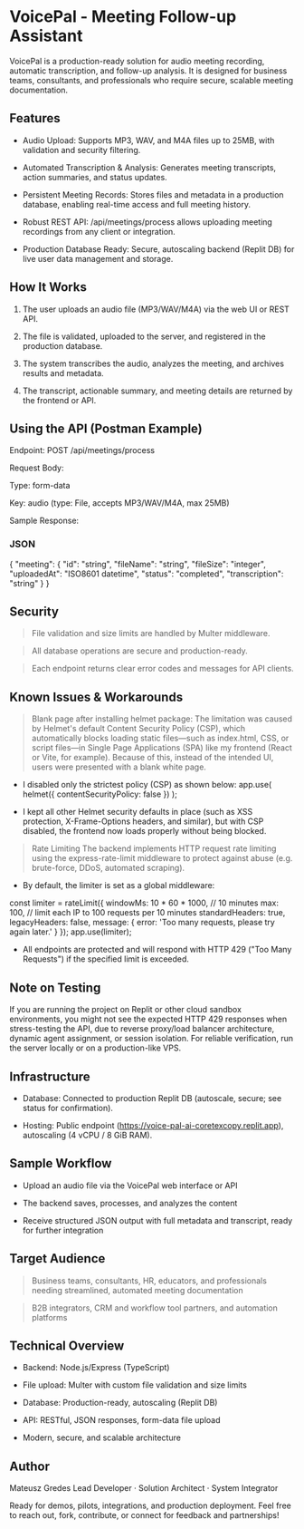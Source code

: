 # VoicePal - Meeting Follow-up Assistant

VoicePal is a production-ready solution for audio meeting recording, automatic transcription, and follow-up analysis. It is designed for business teams, consultants, and professionals who require secure, scalable meeting documentation.

## Features

- Audio Upload: Supports MP3, WAV, and M4A files up to 25MB, with validation and security filtering.

- Automated Transcription & Analysis: Generates meeting transcripts, action summaries, and status updates.

- Persistent Meeting Records: Stores files and metadata in a production database, enabling real-time access and full meeting history.

- Robust REST API: /api/meetings/process allows uploading meeting recordings from any client or integration.

- Production Database Ready: Secure, autoscaling backend (Replit DB) for live user data management and storage.

## How It Works

1. The user uploads an audio file (MP3/WAV/M4A) via the web UI or REST API.

2. The file is validated, uploaded to the server, and registered in the production database.

3. The system transcribes the audio, analyzes the meeting, and archives results and metadata.

4. The transcript, actionable summary, and meeting details are returned by the frontend or API.

## Using the API (Postman Example)

Endpoint:
POST /api/meetings/process

Request Body:

Type: form-data

Key: audio (type: File, accepts MP3/WAV/M4A, max 25MB)

Sample Response:

### JSON
{
  "meeting": {
    "id": "string",
    "fileName": "string",
    "fileSize": "integer",
    "uploadedAt": "ISO8601 datetime",
    "status": "completed",
    "transcription": "string"
  }
}

## Security

> File validation and size limits are handled by Multer middleware.

> All database operations are secure and production-ready.

> Each endpoint returns clear error codes and messages for API clients.

## Known Issues & Workarounds

> Blank page after installing helmet package:
The limitation was caused by Helmet's default Content Security Policy (CSP), which automatically blocks loading static files—such as index.html, CSS, or script files—in Single Page Applications (SPA) like my frontend (React or Vite, for example). Because of this, instead of the intended UI, users were presented with a blank white page.

- I disabled only the strictest policy (CSP) as shown below:
app.use(
 helmet({
    contentSecurityPolicy: false
   })
  );

- I kept all other Helmet security defaults in place (such as XSS protection, X-Frame-Options headers, and similar), but with CSP disabled, the frontend now loads properly without being blocked.

> Rate Limiting
The backend implements HTTP request rate limiting using the express-rate-limit middleware to protect against abuse (e.g. brute-force, DDoS, automated scraping).

- By default, the limiter is set as a global middleware:

const limiter = rateLimit({
  windowMs: 10 * 60 * 1000, // 10 minutes
  max: 100,                  // limit each IP to 100 requests per 10 minutes
  standardHeaders: true,
  legacyHeaders: false,
  message: { error: 'Too many requests, please try again later.' }
});
app.use(limiter);

- All endpoints are protected and will respond with HTTP 429 ("Too Many Requests") if the specified limit is exceeded.

## Note on Testing

If you are running the project on Replit or other cloud sandbox environments, you might not see the expected HTTP 429 responses when stress-testing the API, due to reverse proxy/load balancer architecture, dynamic agent assignment, or session isolation.
For reliable verification, run the server locally or on a production-like VPS.

## Infrastructure

- Database: Connected to production Replit DB (autoscale, secure; see status for confirmation).

- Hosting: Public endpoint (https://voice-pal-ai-coretexcopy.replit.app), autoscaling (4 vCPU / 8 GiB RAM).

## Sample Workflow

- Upload an audio file via the VoicePal web interface or API

- The backend saves, processes, and analyzes the content

- Receive structured JSON output with full metadata and transcript, ready for further integration

## Target Audience

> Business teams, consultants, HR, educators, and professionals needing streamlined, automated meeting documentation

> B2B integrators, CRM and workflow tool partners, and automation platforms

## Technical Overview

- Backend: Node.js/Express (TypeScript)

- File upload: Multer with custom file validation and size limits

- Database: Production-ready, autoscaling (Replit DB)

- API: RESTful, JSON responses, form-data file upload

- Modern, secure, and scalable architecture

## Author

Mateusz Gredes
Lead Developer · Solution Architect · System Integrator

Ready for demos, pilots, integrations, and production deployment. Feel free to reach out, fork, contribute, or connect for feedback and partnerships!
